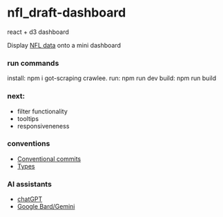# nfl_draft-dashboard

react + d3 dashboard

Display [NFL data](http://https://www.pro-football-reference.com/) onto a mini dashboard

### run commands
install: npm i got-scraping crawlee.
run: npm run dev
build: npm run build

### next: 
- filter functionality
- tooltips
- responsiveneness

### conventions
- [Conventional commits](https://www.conventionalcommits.org/en/v1.0.0/#summary)
- [Types](https://www.typescriptlang.org/docs/handbook/basic-types.html)


### AI assistants
- [chatGPT](https://chat.openai.com/)
- [Google Bard/Gemini](https://gemini.google.com/app)